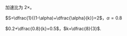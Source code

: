 加速比为 $2\times$。

$S=\dfrac{1}{(1-\alpha)+\dfrac{\alpha}{k}}=2$，$\alpha=0.8$

$0.2+\dfrac{0.8}{k}=0.5$，$k=\dfrac{8}{3}$.

